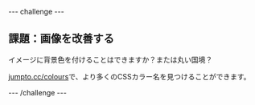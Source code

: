 \--- challenge \---

## 課題：画像を改善する

イメージに背景色を付けることはできますか？または丸い国境？

<a href="http://jumpto.cc/colours" target="_blank">jumpto.cc/colours</a>で、より多くのCSSカラー名を見つけることができます。

\--- /challenge \---